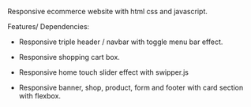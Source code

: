 
Responsive ecommerce website with html css and javascript.

Features/ Dependencies:

- Responsive triple header / navbar with toggle menu bar effect.
   
- Responsive shopping cart box.

- Responsive home touch slider effect with swipper.js

- Responsive banner, shop, product, form and footer with card section with flexbox.

